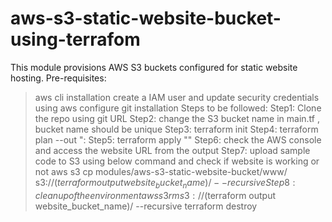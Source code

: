 # aws-s3-static-website-bucket-using-terrafom
This module provisions AWS S3 buckets configured for static website hosting.
Pre-requisites:
> aws cli installation
> create a IAM user and update security credentials using aws configure
> git installation
Steps to be followed:
Step1: Clone the repo using git URL 
Step2: change the S3 bucket name in main.tf , bucket name should be unique
Step3: terraform init
Step4: terraform plan --out "<filename>:
Step5: terraform apply "<filename>"
Step6: check the AWS console and access the website URL from the output
Step7: upload sample code to S3 using below command and check if website is working or not
  aws s3 cp modules/aws-s3-static-website-bucket/www/ s3://$(terraform output website_bucket_name)/ --recursive
Step8: cleanup of the environment
  aws s3 rm s3://$(terraform output website_bucket_name)/ --recursive
  terraform destroy

